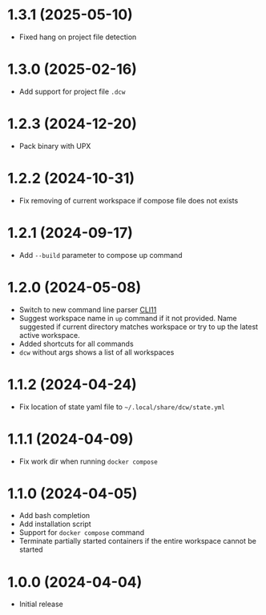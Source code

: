 # 1.3.1 (2025-05-10)

- Fixed hang on project file detection

# 1.3.0 (2025-02-16)

- Add support for project file `.dcw`

# 1.2.3 (2024-12-20)

- Pack binary with UPX

# 1.2.2 (2024-10-31)

- Fix removing of current workspace if compose file does not exists

# 1.2.1 (2024-09-17)

- Add `--build` parameter to compose up command

# 1.2.0 (2024-05-08)

- Switch to new command line parser [CLI11](https://github.com/CLIUtils/CLI11)
- Suggest workspace name in `up` command if it not provided. Name suggested if current directory matches workspace or 
  try to up the latest active workspace.
- Added shortcuts for all commands
- `dcw` without args shows a list of all workspaces

# 1.1.2 (2024-04-24)

- Fix location of state yaml file to `~/.local/share/dcw/state.yml`

# 1.1.1 (2024-04-09)

- Fix work dir when running `docker compose`

# 1.1.0 (2024-04-05)

- Add bash completion
- Add installation script
- Support for `docker compose` command
- Terminate partially started containers if the entire workspace cannot be started

# 1.0.0 (2024-04-04)

- Initial release
